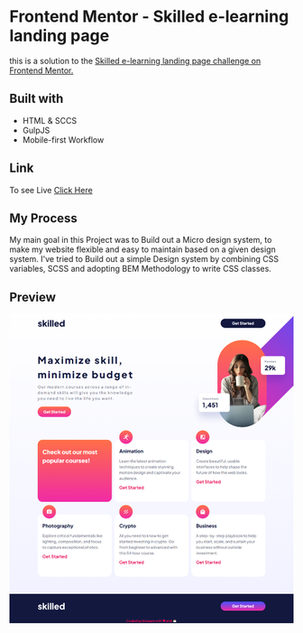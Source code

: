 
# Frontend Mentor - Skilled e-learning landing page
 this is a solution to the <a href="https://www.frontendmentor.io/challenges/skilled-elearning-landing-page-S1ObDrZ8q" >Skilled e-learning landing page challenge on Frontend Mentor.</a>


## Built with 

- HTML & SCCS
- GulpJS
- Mobile-first Workflow

## Link

To see Live [Click Here](https://luminous-babka-535d16.netlify.app/)

## My Process

My main goal in this Project was to Build out a Micro design system, to make my website flexible and easy to maintain based on a given design system.
I've tried to Build out a simple Design system by combining CSS variables, SCSS and adopting BEM Methodology to write CSS classes.


## Preview

![](./preview.png)


